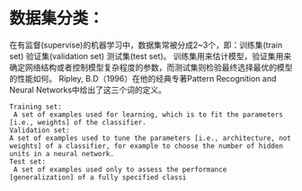 # 数据集分类：
在有监督(supervise)的机器学习中，数据集常被分成2~3个，即：训练集(train set) 验证集(validation set) 测试集(test set)。
训练集用来估计模型，验证集用来确定网络结构或者控制模型复杂程度的参数，而测试集则检验最终选择最优的模型的性能如何。 
Ripley, B.D（1996）在他的经典专著Pattern Recognition and Neural Networks中给出了这三个词的定义。

```
Training set:
 A set of examples used for learning, which is to fit the parameters [i.e., weights] of the classifier. 
Validation set: 
A set of examples used to tune the parameters [i.e., architecture, not weights] of a classifier, for example to choose the number of hidden units in a neural network. 
Test set:
 A set of examples used only to assess the performance [generalization] of a fully specified classi
 ```
